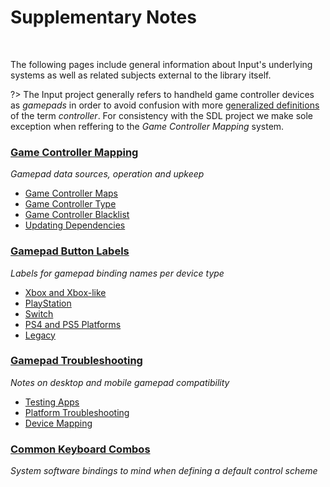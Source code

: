 # Supplementary Notes

&nbsp;

The following pages include general information about Input's underlying systems as well as related subjects external to the library itself.

?> The Input project generally refers to handheld game controller devices as *gamepads* in order to avoid confusion with more [generalized definitions](https://en.wikipedia.org/wiki/Model%E2%80%93view%E2%80%93controller) of the term *controller*. For consistency with the SDL project we make sole exception when reffering to the _Game Controller Mapping_ system.

### [Game Controller Mapping](Controller-Mapping)
*Gamepad data sources, operation and upkeep*
- [Game Controller Maps](Controller-Mapping#controller-maps)
- [Game Controller Type](Controller-Mapping#controller-type)
- [Game Controller Blacklist](Controller-Mapping#controller-blacklist)
- [Updating Dependencies](Controller-Mapping#updating-dependencies)

### [Gamepad Button Labels](Gamepad-Button-Labels)
*Labels for gamepad binding names per device type*
- [Xbox and Xbox-like](Gamepad-Button-Labels#xbox-and-xbox-like)
- [PlayStation](Gamepad-Button-Labels#playstation)
- [Switch](Gamepad-Button-Labels#switch)
- [PS4 and PS5 Platforms](Gamepad-Button-Labels#dualshock-4-and-dualsense-on-ps4-and-ps5)
- [Legacy](Gamepad-Button-Labels#legacy)

### [Gamepad Troubleshooting](Gamepad-Troubleshooting)
*Notes on desktop and mobile gamepad compatibility*
- [Testing Apps](Gamepad-Troubleshooting#testing-apps)
- [Platform Troubleshooting](Gamepad-Troubleshooting#platform-troubleshooting)
- [Device Mapping](Gamepad-Troubleshooting#device-mapping)

### [Common Keyboard Combos](Common-Keyboard-Combos)
*System software bindings to mind when defining a default control scheme*
